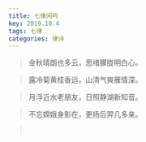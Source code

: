 ```yaml
---
title: 七律闲吟
key: 2019.10.4
tags: 七律
categories: 律诗
---
```


<blockquote class="blockquote-center">金秋晴朗也多云，思绪朦胧明白心。
</blockquote>
<blockquote class="blockquote-center">露冷菊黄桂香远，山清气爽雁情深。
</blockquote>
<blockquote class="blockquote-center">月浮近水老朋友，日照静湖新知音。
</blockquote>
<blockquote class="blockquote-center">不忘嫦娥身影在，更扬后羿几多亲。
</blockquote>
<blockquote class="blockquote-center"></br>
</blockquote>
